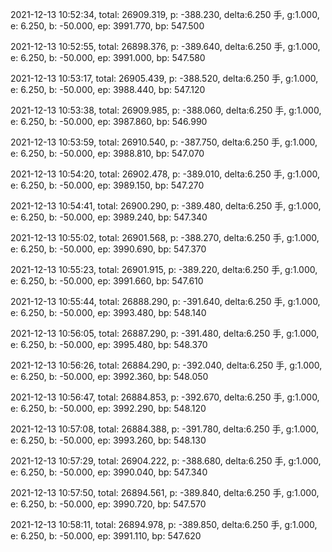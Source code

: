 2021-12-13 10:52:34, total: 26909.319, p: -388.230, delta:6.250 手, g:1.000, e: 6.250, b: -50.000, ep: 3991.770, bp: 547.500

2021-12-13 10:52:55, total: 26898.376, p: -389.640, delta:6.250 手, g:1.000, e: 6.250, b: -50.000, ep: 3991.000, bp: 547.580

2021-12-13 10:53:17, total: 26905.439, p: -388.520, delta:6.250 手, g:1.000, e: 6.250, b: -50.000, ep: 3988.440, bp: 547.120

2021-12-13 10:53:38, total: 26909.985, p: -388.060, delta:6.250 手, g:1.000, e: 6.250, b: -50.000, ep: 3987.860, bp: 546.990

2021-12-13 10:53:59, total: 26910.540, p: -387.750, delta:6.250 手, g:1.000, e: 6.250, b: -50.000, ep: 3988.810, bp: 547.070

2021-12-13 10:54:20, total: 26902.478, p: -389.010, delta:6.250 手, g:1.000, e: 6.250, b: -50.000, ep: 3989.150, bp: 547.270

2021-12-13 10:54:41, total: 26900.290, p: -389.480, delta:6.250 手, g:1.000, e: 6.250, b: -50.000, ep: 3989.240, bp: 547.340

2021-12-13 10:55:02, total: 26901.568, p: -388.270, delta:6.250 手, g:1.000, e: 6.250, b: -50.000, ep: 3990.690, bp: 547.370

2021-12-13 10:55:23, total: 26901.915, p: -389.220, delta:6.250 手, g:1.000, e: 6.250, b: -50.000, ep: 3991.660, bp: 547.610

2021-12-13 10:55:44, total: 26888.290, p: -391.640, delta:6.250 手, g:1.000, e: 6.250, b: -50.000, ep: 3993.480, bp: 548.140

2021-12-13 10:56:05, total: 26887.290, p: -391.480, delta:6.250 手, g:1.000, e: 6.250, b: -50.000, ep: 3995.480, bp: 548.370

2021-12-13 10:56:26, total: 26884.290, p: -392.040, delta:6.250 手, g:1.000, e: 6.250, b: -50.000, ep: 3992.360, bp: 548.050

2021-12-13 10:56:47, total: 26884.853, p: -392.670, delta:6.250 手, g:1.000, e: 6.250, b: -50.000, ep: 3992.290, bp: 548.120

2021-12-13 10:57:08, total: 26884.388, p: -391.780, delta:6.250 手, g:1.000, e: 6.250, b: -50.000, ep: 3993.260, bp: 548.130

2021-12-13 10:57:29, total: 26904.222, p: -388.680, delta:6.250 手, g:1.000, e: 6.250, b: -50.000, ep: 3990.040, bp: 547.340

2021-12-13 10:57:50, total: 26894.561, p: -389.840, delta:6.250 手, g:1.000, e: 6.250, b: -50.000, ep: 3990.720, bp: 547.570

2021-12-13 10:58:11, total: 26894.978, p: -389.850, delta:6.250 手, g:1.000, e: 6.250, b: -50.000, ep: 3991.110, bp: 547.620